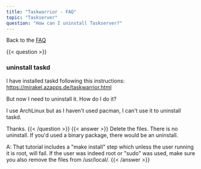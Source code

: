 ```yaml
---
title: "Taskwarrior - FAQ"
topic: "Taskserver"
question: "How can I uninstall Taskserver?"
---
```


Back to the [FAQ](/support/faq)

{{< question >}}
### uninstall taskd

I have installed taskd following this instructions: https://mirakel.azapps.de/taskwarrior.html

But now I need to uninstall it.
How do I do it?

I use ArchLinux but as I haven't used pacman, I can't use it to uninstall taskd.

Thanks.
{{< /question >}}
{{< answer >}}
Delete the files.
There is no uninstall.
If you'd used a binary package, there would be an uninstall.

A: That tutorial includes a "make install" step which unless the user running it is root, will fail.
If the user was indeed root or "sudo" was used, make sure you also remove the files from /usr/local/.
{{< /answer >}}

